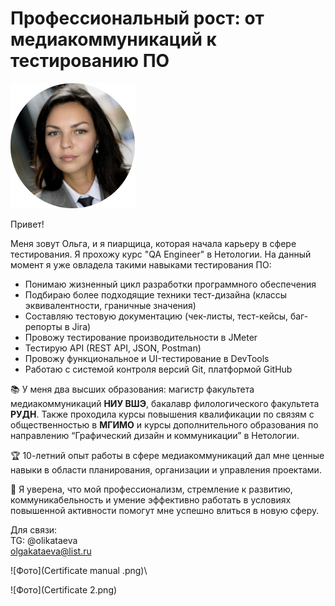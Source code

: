 # Профессиональный рост: от медиакоммуникаций к тестированию ПО

![Фото](Foto2Kataeva.png)

Привет!

Меня зовут Ольга, и я пиарщица, которая начала карьеру в сфере тестирования. Я прохожу курс "QA Engineer" в Нетологии. На данный момент я уже овладела такими навыками тестирования ПО:

* Понимаю жизненный цикл разработки программного обеспечения
* Подбираю более подходящие техники тест-дизайна (классы эквивалентности, граничные значения)
* Составляю тестовую документацию (чек-листы, тест-кейсы, баг-репорты в Jira)
* Провожу тестирование производительности в JMeter
* Тестирую API (REST API, JSON, Postman)
* Провожу функциональное и UI-тестирование в DevTools
* Работаю с системой контроля версий Git, платформой GitHub

📚 У меня два высших образования: магистр факультета медиакоммуникаций **НИУ ВШЭ**, бакалавр филологического факультета **РУДН**. Также проходила курсы повышения квалификации по связям с общественностью в **МГИМО** и курсы дополнительного образования по направлению “Графический дизайн и коммуникации” в Нетологии.   

🏆 10-летний опыт работы в сфере медиакоммуникаций дал мне ценные навыки в области планирования, организации и управления проектами.

🎯 Я уверена, что мой профессионализм, стремление к развитию, коммуникабельность и умение эффективно работать в условиях повышенной активности помогут мне успешно влиться в новую сферу.

Для связи:\
TG: @olikataeva\
olgakataeva@list.ru

![Фото](Certificate manual .png)\

![Фото](Certificate 2.png)
